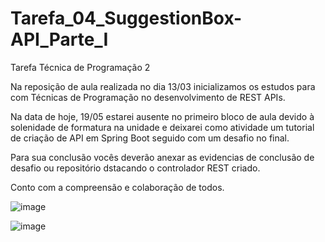 # Tarefa_04_SuggestionBox-API_Parte_I
Tarefa Técnica de Programação 2


Na reposição de aula realizada no dia 13/03 inicializamos os estudos para com Técnicas de Programação no desenvolvimento de REST APIs.

Na data de hoje, 19/05 estarei ausente no primeiro bloco de aula devido à solenidade de formatura na unidade e deixarei como atividade um tutorial de criação de API em Spring Boot seguido com um desafio no final.

Para sua conclusão vocês deverão anexar as evidencias de conclusão de desafio ou repositório dstacando o controlador REST criado.

Conto com a compreensão e colaboração de todos.

![image](https://github.com/danielfransa/Tarefa_04_SuggestionBox-API_Parte_I/assets/102123924/71e3aaa5-1254-47dd-a718-035582bf9f75)



![image](https://github.com/danielfransa/Tarefa_04_SuggestionBox-API_Parte_I/assets/102123924/37cfdaee-212d-454d-b382-7d75b79b2163)

